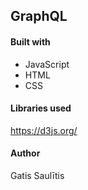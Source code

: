 ## GraphQL

#### Built with

- JavaScript
- HTML
- CSS

#### Libraries used

https://d3js.org/

#### Author

Gatis Saulītis
